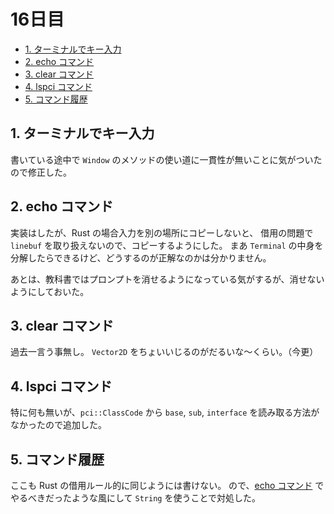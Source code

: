 # 16日目

<!-- mtoc-start -->

- [1. ターミナルでキー入力](#1-ターミナルでキー入力)
- [2. echo コマンド](#2-echo-コマンド)
- [3. clear コマンド](#3-clear-コマンド)
- [4. lspci コマンド](#4-lspci-コマンド)
- [5. コマンド履歴](#5-コマンド履歴)

<!-- mtoc-end -->

## 1. ターミナルでキー入力

書いている途中で `Window` のメソッドの使い道に一貫性が無いことに気がついたので修正した。

## 2. echo コマンド

実装はしたが、Rust の場合入力を別の場所にコピーしないと、
借用の問題で `linebuf` を取り扱えないので、コピーするようにした。
まあ `Terminal` の中身を分解したらできるけど、どうするのが正解なのかは分かりません。

あとは、教科書ではプロンプトを消せるようになっている気がするが、消せないようにしておいた。

## 3. clear コマンド

過去一言う事無し。
`Vector2D` をちょいいじるのがだるいな～くらい。（今更）

## 4. lspci コマンド

特に何も無いが、`pci::ClassCode` から `base`, `sub`, `interface` を読み取る方法がなかったので追加した。

## 5. コマンド履歴

ここも Rust の借用ルール的に同じようには書けない。
ので、[echo コマンド](#2-echo-コマンド) でやるべきだったような風にして `String` を使うことで対処した。
